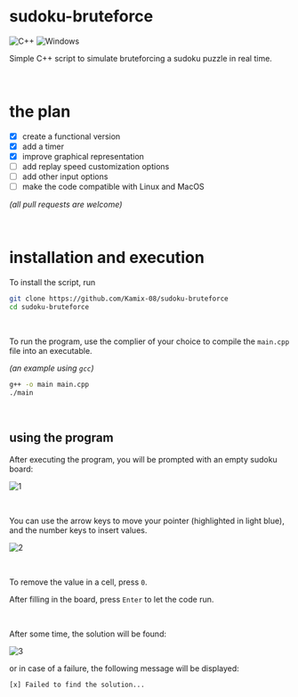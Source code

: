 # sudoku-bruteforce

![C++](https://img.shields.io/badge/C%2B%2B-00599C?style=for-the-badge&logo=c%2B%2B&logoColor=white)
![Windows](https://img.shields.io/badge/Windows-0078D6?style=for-the-badge&logo=windows&logoColor=white)

Simple C++ script to simulate bruteforcing a sudoku puzzle in real time.

<br>

# the plan

- [x] create a functional version
- [x] add a timer
- [x] improve graphical representation
- [ ] add replay speed customization options
- [ ] add other input options
- [ ] make the code compatible with Linux and MacOS

_(all pull requests are welcome)_

<br>

# installation and execution

To install the script, run

```bash
git clone https://github.com/Kamix-08/sudoku-bruteforce
cd sudoku-bruteforce
```

<br>

To run the program, use the complier of your choice to compile the `main.cpp` file into an executable.

_(an example using `gcc`)_

```bash
g++ -o main main.cpp
./main
```

<br>

## using the program

After executing the program, you will be prompted with an empty sudoku board:

![1](https://github.com/user-attachments/assets/5add96c3-4f42-4fab-905a-7129bc2790ff)

<br>

You can use the arrow keys to move your pointer (highlighted in light blue), and the number keys to insert values.

![2](https://github.com/user-attachments/assets/cbe766b2-a8a8-496c-88cc-18d8213c174b)

<br>

To remove the value in a cell, press `0`.

After filling in the board, press `Enter` to let the code run.

<br>

After some time, the solution will be found:

![3](https://github.com/user-attachments/assets/a7be3dbe-b6a1-4b0c-805c-69697a33730b)

or in case of a failure, the following message will be displayed:

    [x] Failed to find the solution...
